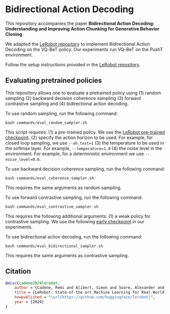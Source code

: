 # Bidirectional Action Decoding

This repository accompanies the paper **Bidirectional Action Decoding: Understanding and Improving Action Chunking for Generative Behavior Cloning**. 

We adapted the [LeRobot repository](https://github.com/huggingface/lerobot) to implement Bidirectional Action Decoding on the VQ-BeT policy. Our experiments run VQ-BeT on the PushT environment. 

Follow the setup instructions provided in the [LeRobot repository](https://github.com/huggingface/lerobot). 

## Evaluating pretrained policies
This repository allows one to evaluate a pretrained policy using (1) random sampling (2) backward decision coherence sampling (3) forward contrastive sampling and (4) bidirectional action decoding. 

To use random sampling, run the following command:
```
bash commands/eval_random_sampler.sh
```
This script requires: 
(1) a pre-trained policy. We use the [LeRobot pre-trained checkpoint](https://huggingface.co/lerobot/vqbet_pusht). 
(2) specify the action horizon to be used. For example, for closed loop sampling, we use ```--ah_test=1``` 
(3) the temperature to be used in the softmax layer. For example, ```--temperature=1.0``` 
(4) the noise level in the environment. For example, for a deterministic environment we use ```--noise_level=0.0```.

To use backward decision coherence sampling, run the following command:
```
bash commands/eval_coherence_sampler.sh
```
This requires the same arguments as random sampling. 

To use forward contrastive sampling, run the following command:
```
bash commands/eval_contrastive_sampler.sh
```
This requires the following additional arguments:
(1) a weak policy for contrastive sampling. We use the following [early checkpoint](https://drive.google.com/drive/u/0/folders/1FXHzPZPfTO7SCM-OTKUy3EEvKKTq3LC4) in our experiments. 

To use bidirectional action decoding, run the following command:
```
bash commands/eval_bidirectional_sampler.sh
```
This requires the same arguments as contrastive sampling. 




## Citation

```bibtex
@misc{cadene2024lerobot,
    author = {Cadene, Remi and Alibert, Simon and Soare, Alexander and Gallouedec, Quentin and Zouitine, Adil and Wolf, Thomas},
    title = {LeRobot: State-of-the-art Machine Learning for Real-World Robotics in Pytorch},
    howpublished = "\url{https://github.com/huggingface/lerobot}",
    year = {2024}
}
```
